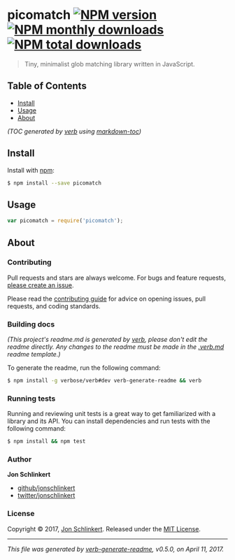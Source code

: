 # picomatch [![NPM version](https://img.shields.io/npm/v/picomatch.svg?style=flat)](https://www.npmjs.com/package/picomatch) [![NPM monthly downloads](https://img.shields.io/npm/dm/picomatch.svg?style=flat)](https://npmjs.org/package/picomatch)  [![NPM total downloads](https://img.shields.io/npm/dt/picomatch.svg?style=flat)](https://npmjs.org/package/picomatch)

> Tiny, minimalist glob matching library written in JavaScript.

## Table of Contents

- [Install](#install)
- [Usage](#usage)
- [About](#about)

_(TOC generated by [verb](https://github.com/verbose/verb) using [markdown-toc](https://github.com/jonschlinkert/markdown-toc))_

## Install

Install with [npm](https://www.npmjs.com/):

```sh
$ npm install --save picomatch
```

## Usage

```js
var picomatch = require('picomatch');
```

## About

### Contributing

Pull requests and stars are always welcome. For bugs and feature requests, [please create an issue](../../issues/new).

Please read the [contributing guide](.github/contributing.md) for advice on opening issues, pull requests, and coding standards.

### Building docs

_(This project's readme.md is generated by [verb](https://github.com/verbose/verb-generate-readme), please don't edit the readme directly. Any changes to the readme must be made in the [.verb.md](.verb.md) readme template.)_

To generate the readme, run the following command:

```sh
$ npm install -g verbose/verb#dev verb-generate-readme && verb
```

### Running tests

Running and reviewing unit tests is a great way to get familiarized with a library and its API. You can install dependencies and run tests with the following command:

```sh
$ npm install && npm test
```

### Author

**Jon Schlinkert**

* [github/jonschlinkert](https://github.com/jonschlinkert)
* [twitter/jonschlinkert](https://twitter.com/jonschlinkert)

### License

Copyright © 2017, [Jon Schlinkert](https://github.com/jonschlinkert).
Released under the [MIT License](LICENSE).

***

_This file was generated by [verb-generate-readme](https://github.com/verbose/verb-generate-readme), v0.5.0, on April 11, 2017._